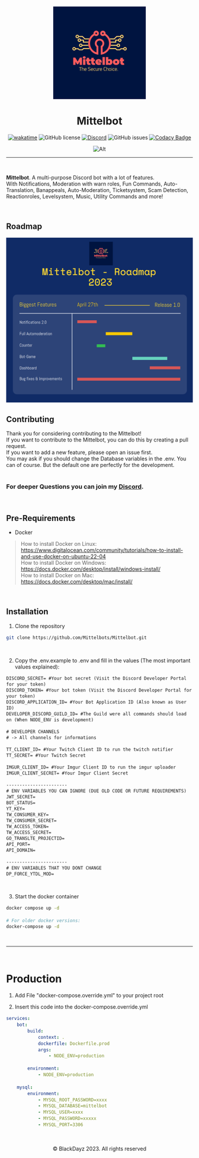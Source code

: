 <p align="center">
  <a href="" rel="noopener">
 <img width=250px src="./.github/logo.png" alt="Project logo"></a>
</p>

<h1 align="center">Mittelbot</h1>

<center>

[![wakatime](https://wakatime.com/badge/github/Mittelbots/Mittelbot.svg)](https://wakatime.com/badge/github/Mittelbots/Mittelbot)
![GitHub license](https://img.shields.io/github/license/Mittelbots/Mittelbot)
[![Discord](https://img.shields.io/discord/83000000000000000?color=7289DA&label=Discord&logo=Discord&logoColor=white)](https://discord.gg/AGp4hsccU6)
![GitHub issues](https://img.shields.io/github/issues/Mittelbots/Mittelbot)
[![Codacy Badge](https://app.codacy.com/project/badge/Grade/ab27b6a53f5f4946b4eb656f98738814)](https://app.codacy.com/gh/Mittelbots/Mittelbot/dashboard?utm_source=gh&utm_medium=referral&utm_content=&utm_campaign=Badge_grade)

 ![Alt](https://repobeats.axiom.co/api/embed/ac763e09e444c318e62d110a7c80b0d9b4ad370e.svg "Repobeats analytics image")
  
</center>

---

<br>

**Mittelbot**. A multi-purpose Discord bot with a lot of features. <br>
With Notifications, Moderation with warn roles, Fun Commands, Auto-Translation, Banappeals, Auto-Moderation, Ticketsystem, Scam Detection, Reactionroles, Levelsystem, Music, Utility Commands and more! <br>

<br>

## Roadmap

<img src="./.github/roadmap_mittelbot_2023_release1.png" alt="Roadmap Mittelbot Release 1.0" witdth="600px"/>

<br>

## **Contributing**

Thank you for considering contributing to the Mittelbot! <br>
If you want to contribute to the Mittelbot, you can do this by creating a pull request. <br>
If you want to add a new feature, please open an issue first. <br>
You may ask if you should change the Database variables in the .env. You can of course. But the default one are perfectly for the development. <br>
<br>
### For deeper Questions you can join my [Discord](https://mittelbot.blackdayz.de/support). <br>
<br>

## **Pre-Requirements**
- Docker
> How to install Docker on Linux: https://www.digitalocean.com/community/tutorials/how-to-install-and-use-docker-on-ubuntu-22-04 <br>
> How to install Docker on Windows: https://docs.docker.com/desktop/install/windows-install/ <br>
> How to install Docker on Mac: https://docs.docker.com/desktop/mac/install/ 
<br>

## **Installation**

1. Clone the repository
```bash
git clone https://github.com/Mittelbots/Mittelbot.git
```
<br>

2. Copy the .env.example to .env and fill in the values
(The most important values explained):

```env
DISCORD_SECRET= #Your bot secret (Visit the Discord Developer Portal for your token)
DISCORD_TOKEN= #Your bot token (Visit the Discord Developer Portal for your token)
DISCORD_APPLICATION_ID= #Your Bot Application ID (Also known as User ID)
DEVELOPER_DISCORD_GUILD_ID= #The Guild were all commands should load on (When NODE_ENV is development)

# DEVELOPER CHANNELS
# -> All channels for informations

TT_CLIENT_ID= #Your Twitch Client ID to run the twitch notifier
TT_SECRET= #Your Twitch Secret

IMGUR_CLIENT_ID= #Your Imgur Client ID to run the imgur uploader
IMGUR_CLIENT_SECRET= #Your Imgur Client Secret

-----------------------
# ENV VARIABLES YOU CAN IGNORE (DUE OLD CODE OR FUTURE REQUIREMENTS)
JWT_SECRET=
BOT_STATUS=
YT_KEY=
TW_CONSUMER_KEY=
TW_CONSUMER_SECRET=
TW_ACCESS_TOKEN=
TW_ACCESS_SECRET=
GO_TRANSLTE_PROJECTID=
API_PORT=
API_DOMAIN=

-----------------------
# ENV VARIABLES THAT YOU DONT CHANGE
DP_FORCE_YTDL_MOD=
```

<br>

3. Start the docker container
```bash
docker compose up -d

# For older docker versions:
docker-compose up -d
```
<br>

-----------------------

<br>

# **Production**

1. Add File "docker-compose.override.yml" to your project root

2. Insert this code into the docker-compose.override.yml

```yml
services:
    bot:
        build:
            context: .
            dockerfile: Dockerfile.prod
            args:
                - NODE_ENV=production

        environment:
            - NODE_ENV=production

    mysql:
        environment:
            - MYSQL_ROOT_PASSWORD=xxxx
            - MYSQL_DATABASE=mittelbot
            - MYSQL_USER=xxxx
            - MYSQL_PASSWORD=xxxxx
            - MYSQL_PORT=3306
```

<br/>
<br/>

<center>© BlackDayz 2023. All rights reserved</center>